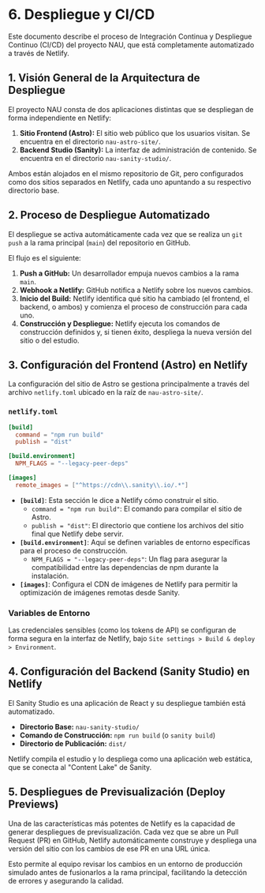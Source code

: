 # 6. Despliegue y CI/CD

Este documento describe el proceso de Integración Continua y Despliegue Continuo (CI/CD) del proyecto NAU, que está completamente automatizado a través de Netlify.

## 1. Visión General de la Arquitectura de Despliegue

El proyecto NAU consta de dos aplicaciones distintas que se despliegan de forma independiente en Netlify:

1.  **Sitio Frontend (Astro):** El sitio web público que los usuarios visitan. Se encuentra en el directorio `nau-astro-site/`.
2.  **Backend Studio (Sanity):** La interfaz de administración de contenido. Se encuentra en el directorio `nau-sanity-studio/`.

Ambos están alojados en el mismo repositorio de Git, pero configurados como dos sitios separados en Netlify, cada uno apuntando a su respectivo directorio base.

## 2. Proceso de Despliegue Automatizado

El despliegue se activa automáticamente cada vez que se realiza un `git push` a la rama principal (`main`) del repositorio en GitHub.

El flujo es el siguiente:

1.  **Push a GitHub:** Un desarrollador empuja nuevos cambios a la rama `main`.
2.  **Webhook a Netlify:** GitHub notifica a Netlify sobre los nuevos cambios.
3.  **Inicio del Build:** Netlify identifica qué sitio ha cambiado (el frontend, el backend, o ambos) y comienza el proceso de construcción para cada uno.
4.  **Construcción y Despliegue:** Netlify ejecuta los comandos de construcción definidos y, si tienen éxito, despliega la nueva versión del sitio o del estudio.

## 3. Configuración del Frontend (Astro) en Netlify

La configuración del sitio de Astro se gestiona principalmente a través del archivo `netlify.toml` ubicado en la raíz de `nau-astro-site/`.

### `netlify.toml`

```toml
[build]
  command = "npm run build"
  publish = "dist"

[build.environment]
  NPM_FLAGS = "--legacy-peer-deps"

[images]
  remote_images = ["^https://cdn\\.sanity\\.io/.*"]
```

-   **`[build]`**: Esta sección le dice a Netlify cómo construir el sitio.
    -   `command = "npm run build"`: El comando para compilar el sitio de Astro.
    -   `publish = "dist"`: El directorio que contiene los archivos del sitio final que Netlify debe servir.
-   **`[build.environment]`**: Aquí se definen variables de entorno específicas para el proceso de construcción.
    -   `NPM_FLAGS = "--legacy-peer-deps"`: Un flag para asegurar la compatibilidad entre las dependencias de npm durante la instalación.
-   **`[images]`**: Configura el CDN de imágenes de Netlify para permitir la optimización de imágenes remotas desde Sanity.

### Variables de Entorno

Las credenciales sensibles (como los tokens de API) se configuran de forma segura en la interfaz de Netlify, bajo `Site settings > Build & deploy > Environment`.

## 4. Configuración del Backend (Sanity Studio) en Netlify

El Sanity Studio es una aplicación de React y su despliegue también está automatizado.

-   **Directorio Base:** `nau-sanity-studio/`
-   **Comando de Construcción:** `npm run build` (o `sanity build`)
-   **Directorio de Publicación:** `dist/`

Netlify compila el estudio y lo despliega como una aplicación web estática, que se conecta al "Content Lake" de Sanity.

## 5. Despliegues de Previsualización (Deploy Previews)

Una de las características más potentes de Netlify es la capacidad de generar despliegues de previsualización. Cada vez que se abre un Pull Request (PR) en GitHub, Netlify automáticamente construye y despliega una versión del sitio con los cambios de ese PR en una URL única.

Esto permite al equipo revisar los cambios en un entorno de producción simulado antes de fusionarlos a la rama principal, facilitando la detección de errores y asegurando la calidad.
